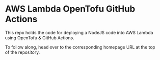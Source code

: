 # AWS Lambda OpenTofu GitHub Actions

This repo holds the code for deploying a NodeJS code into AWS Lambda using
OpenTofu & GitHub Actions.

To follow along, head over to the corresponding homepage URL at the top of
the repository.
